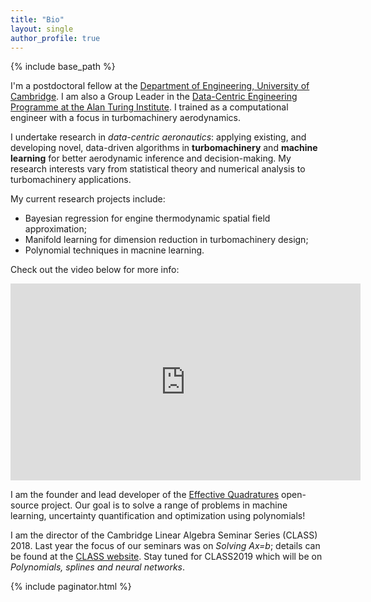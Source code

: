 ```yaml
---
title: "Bio"
layout: single
author_profile: true
---
```


{% include base_path %}

I'm a postdoctoral fellow at the [Department of Engineering, University of Cambridge](http://www.eng.cam.ac.uk). I am also a Group Leader in the [Data-Centric Engineering Programme at the Alan Turing Institute](https://www.turing.ac.uk/research/research-programmes/data-centric-engineering). I trained as a computational engineer with a focus in turbomachinery aerodynamics. 

I undertake research in *data-centric aeronautics*: applying existing, and developing novel, data-driven algorithms in **turbomachinery** and **machine learning** for better aerodynamic inference and decision-making. My research interests vary from statistical theory and numerical analysis to turbomachinery applications.

My current research projects include:
- Bayesian regression for engine thermodynamic spatial field approximation;
- Manifold learning for dimension reduction in turbomachinery design;
- Polynomial techniques in macnine learning.

Check out the video below for more info:

<iframe src="https://www.youtube.com/embed/ZTzyWkdQMjg" width="560" height="315" frameborder="0"> </iframe>

I am the founder and lead developer of the [Effective Quadratures](https://www.effective-quadratures.org) open-source project. Our goal is to  solve a range of problems in machine learning, uncertainty quantification and optimization using polynomials!

I am the director of the Cambridge Linear Algebra Seminar Series (CLASS) 2018. Last year the focus of our seminars was on *Solving Ax=b*; details can be found at the [CLASS website](https://www.cambridge-class.org). Stay tuned for CLASS2019 which will be on *Polynomials, splines and neural networks*.

{% include paginator.html %}
